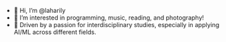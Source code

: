 - 👋 Hi, I’m @laharily
- 👀 I’m interested in programming, music, reading, and photography!
- 💞️ Driven by a passion for interdisciplinary studies, especially in applying AI/ML across different fields.

<!---
laharily/laharily is a ✨ special ✨ repository because its `README.md` (this file) appears on your GitHub profile.
You can click the Preview link to take a look at your changes.
--->
